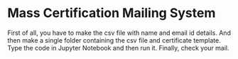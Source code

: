 # Mass Certification Mailing System

First of all, you have to make the csv file with name and email id details.
And then make a single folder containing the csv file and certificate template.
Type the code in Jupyter Notebook and then run it.
Finally, check your mail.

